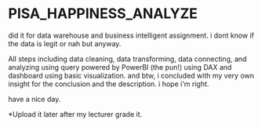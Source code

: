 # PISA_HAPPINESS_ANALYZE
did it for data warehouse and business intelligent assignment. i dont know if the data is legit or nah but anyway.

All steps including data cleaning, data transforming, data connecting, and analyzing using query powered by PowerBI (the pun!) using DAX and dashboard using basic visualization.
and btw, i concluded with my very own insight for the conclusion and the description. i hope i'm right.

have a nice day.

*Upload it later after my lecturer grade it.

